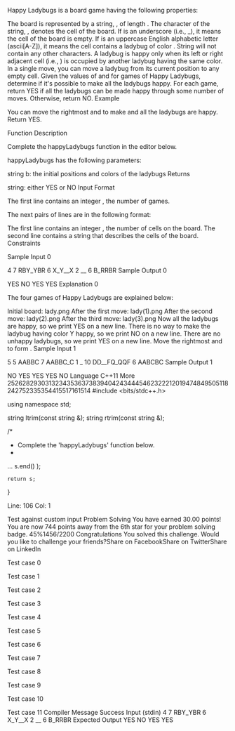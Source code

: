 Happy Ladybugs is a board game having the following properties:

The board is represented by a string, , of length . The  character of the string, , denotes the  cell of the board.
If  is an underscore (i.e., _), it means the  cell of the board is empty.
If  is an uppercase English alphabetic letter (ascii[A-Z]), it means the  cell contains a ladybug of color .
String  will not contain any other characters.
A ladybug is happy only when its left or right adjacent cell (i.e., ) is occupied by another ladybug having the same color.
In a single move, you can move a ladybug from its current position to any empty cell.
Given the values of  and  for  games of Happy Ladybugs, determine if it's possible to make all the ladybugs happy. For each game, return YES if all the ladybugs can be made happy through some number of moves. Otherwise, return NO.
Example

You can move the rightmost  and  to make  and all the ladybugs are happy. Return YES.

Function Description

Complete the happyLadybugs function in the editor below.

happyLadybugs has the following parameters:

string b: the initial positions and colors of the ladybugs
Returns

string: either YES or NO
Input Format

The first line contains an integer , the number of games.

The next  pairs of lines are in the following format:

The first line contains an integer , the number of cells on the board.
The second line contains a string  that describes the  cells of the board.
Constraints

Sample Input 0

4
7
RBY_YBR
6
X_Y__X
2
__
6
B_RRBR
Sample Output 0

YES
NO
YES
YES
Explanation 0

The four games of Happy Ladybugs are explained below:

Initial board:
lady.png
After the first move:
lady(1).png
After the second move:
lady(2).png
After the third move:
lady(3).png
Now all the ladybugs are happy, so we print YES on a new line.
There is no way to make the ladybug having color Y happy, so we print NO on a new line.
There are no unhappy ladybugs, so we print YES on a new line.
Move the rightmost  and  to form .
Sample Input 1

5
5
AABBC
7
AABBC_C
1
_
10
DD__FQ_QQF
6
AABCBC
Sample Output 1

NO
YES
YES
YES
NO
Language
C++11
More
252628293031323435363738394042434445462322212019474849505118242752335354415517161514
#include <bits/stdc++.h>

using namespace std;

string ltrim(const string &);
string rtrim(const string &);

/*
 * Complete the 'happyLadybugs' function below.
 *
…        s.end()
    );

    return s;
}

Line: 106 Col: 1

Test against custom input
Problem Solving
You have earned 30.00 points!
You are now 744 points away from the 6th star for your problem solving badge.
45%1456/2200
Congratulations
You solved this challenge. Would you like to challenge your friends?Share on FacebookShare on TwitterShare on LinkedIn

Test case 0

Test case 1

Test case 2

Test case 3

Test case 4

Test case 5

Test case 6

Test case 7

Test case 8

Test case 9

Test case 10

Test case 11
Compiler Message
Success
Input (stdin)
4
7
RBY_YBR
6
X_Y__X
2
__
6
B_RRBR
Expected Output
YES
NO
YES
YES
